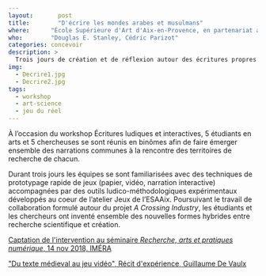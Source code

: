```yaml
---
layout:		  post
title:  	  "D'écrire les mondes arabes et musulmans"
where:      "École Supérieure d'Art d'Aix-en-Provence, en partenariat avec l'IMÉRA et l'antiAtlas des frontières"
who:        "Douglas E. Stanley, Cédric Parizot"
categories: concevoir
description: >
  Trois jours de création et de réflexion autour des écritures propres aux méthodes scientifiques et artistiques.
img:
  - Decrire1.jpg
  - Decrire2.jpg
tags:
  - workshop
  - art-science
  - jeu du réel
---
```


À l’occasion du workshop Écritures ludiques et interactives, 5 étudiants en arts et 5 chercheuses se sont réunis en binômes afin de faire émerger ensemble des narrations communes à la rencontre des territoires de recherche de chacun. 

Durant trois jours les équipes se sont familiarisées avec des techniques de prototypage rapide de jeux (papier, vidéo, narration interactive) accompagnées par des outils ludico-méthodologiques expérimentaux développés au coeur de l’atelier Jeux de l’ESAAix. Poursuivant le travail de collaboration formulé autour du projet *A Crossing Industry*, les étudiants et les chercheurs ont inventé ensemble des nouvelles formes hybrides entre recherche scientifique et création.

[Captation de l'intervention au séminaire *Recherche, arts et pratiques numérique*, 14 nov 2018, IMÉRA](https://youtu.be/8M_o5HOgOT0?t=1757)

["Du texte médieval au jeu vidéo", Récit d'expérience, Guillaume De Vaulx](https://www.antiatlas.net/guillaume-devaulx-et-lola-dubus-du-texte-medieval-au-jeu-video/)